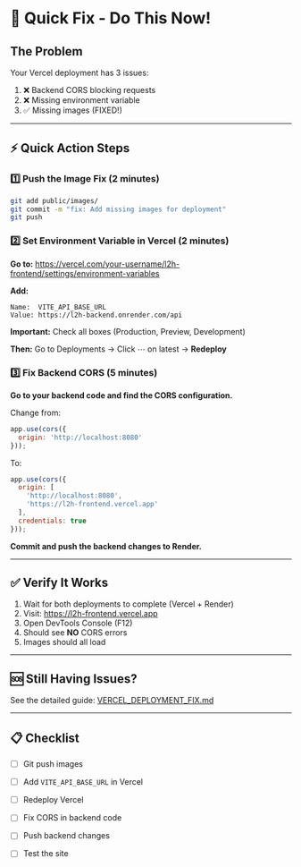 # 🚀 Quick Fix - Do This Now!

## The Problem
Your Vercel deployment has 3 issues:
1. ❌ Backend CORS blocking requests
2. ❌ Missing environment variable
3. ✅ Missing images (FIXED!)

---

## ⚡ Quick Action Steps

### 1️⃣ Push the Image Fix (2 minutes)

```bash
git add public/images/
git commit -m "fix: Add missing images for deployment"
git push
```

### 2️⃣ Set Environment Variable in Vercel (2 minutes)

**Go to:** https://vercel.com/your-username/l2h-frontend/settings/environment-variables

**Add:**
```
Name:  VITE_API_BASE_URL
Value: https://l2h-backend.onrender.com/api
```

**Important:** Check all boxes (Production, Preview, Development)

**Then:** Go to Deployments → Click ⋯ on latest → **Redeploy**

### 3️⃣ Fix Backend CORS (5 minutes)

**Go to your backend code and find the CORS configuration.**

Change from:
```javascript
app.use(cors({
  origin: 'http://localhost:8080'
}));
```

To:
```javascript
app.use(cors({
  origin: [
    'http://localhost:8080',
    'https://l2h-frontend.vercel.app'
  ],
  credentials: true
}));
```

**Commit and push the backend changes to Render.**

---

## ✅ Verify It Works

1. Wait for both deployments to complete (Vercel + Render)
2. Visit: https://l2h-frontend.vercel.app
3. Open DevTools Console (F12)
4. Should see **NO** CORS errors
5. Images should all load

---

## 🆘 Still Having Issues?

See the detailed guide: [VERCEL_DEPLOYMENT_FIX.md](./VERCEL_DEPLOYMENT_FIX.md)

---

## 📋 Checklist

- [ ] Git push images
- [ ] Add `VITE_API_BASE_URL` in Vercel
- [ ] Redeploy Vercel
- [ ] Fix CORS in backend code
- [ ] Push backend changes
- [ ] Test the site











